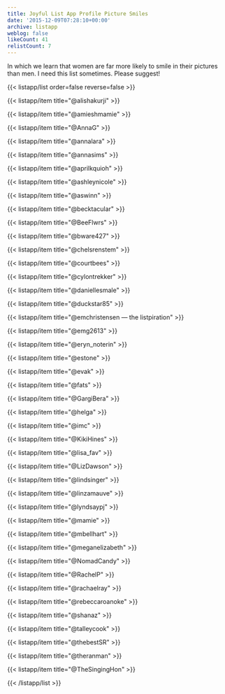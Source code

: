 ```yaml
---
title: Joyful List App Profile Picture Smiles
date: '2015-12-09T07:28:10+00:00'
archive: listapp
weblog: false
likeCount: 41
relistCount: 7
---
```


In which we learn that women are far more likely to smile in their pictures than men. I need this list sometimes. Please suggest!

<!--more-->

{{< listapp/list order=false reverse=false >}}

   {{< listapp/item title="@alishakurji" >}}

   {{< listapp/item title="@amieshmamie" >}}

   {{< listapp/item title="@AnnaG" >}}

   {{< listapp/item title="@annalara" >}}

   {{< listapp/item title="@annasims" >}}

   {{< listapp/item title="@aprilkquioh" >}}

   {{< listapp/item title="@ashleynicole" >}}

   {{< listapp/item title="@aswinn" >}}

   {{< listapp/item title="@becktacular" >}}

   {{< listapp/item title="@BeeFlwrs" >}}

   {{< listapp/item title="@bware427" >}}

   {{< listapp/item title="@chelsrenstem" >}}

   {{< listapp/item title="@courtbees" >}}

   {{< listapp/item title="@cylontrekker" >}}

   {{< listapp/item title="@daniellesmale" >}}

   {{< listapp/item title="@duckstar85" >}}

   {{< listapp/item title="@emchristensen — the listpiration" >}}

   {{< listapp/item title="@emg2613" >}}

   {{< listapp/item title="@eryn_noterin" >}}

   {{< listapp/item title="@estone" >}}

   {{< listapp/item title="@evak" >}}

   {{< listapp/item title="@fats" >}}

   {{< listapp/item title="@GargiBera" >}}

   {{< listapp/item title="@helga" >}}

   {{< listapp/item title="@imc" >}}

   {{< listapp/item title="@KikiHines" >}}

   {{< listapp/item title="@lisa_fav" >}}

   {{< listapp/item title="@LizDawson" >}}

   {{< listapp/item title="@lindsinger" >}}

   {{< listapp/item title="@linzamauve" >}}

   {{< listapp/item title="@lyndsaypj" >}}

   {{< listapp/item title="@mamie" >}}

   {{< listapp/item title="@mbellhart" >}}

   {{< listapp/item title="@meganelizabeth" >}}

   {{< listapp/item title="@NomadCandy" >}}

   {{< listapp/item title="@RachelP" >}}

   {{< listapp/item title="@rachaelray" >}}

   {{< listapp/item title="@rebeccaroanoke" >}}

   {{< listapp/item title="@shanaz" >}}

   {{< listapp/item title="@talleycook" >}}

   {{< listapp/item title="@thebestSR" >}}

   {{< listapp/item title="@theranman" >}}

   {{< listapp/item title="@TheSingingHon" >}}

{{< /listapp/list >}}
